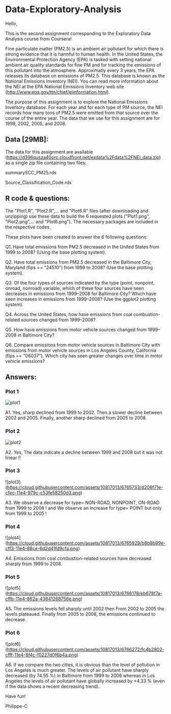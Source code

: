 # Data-Exploratory-Analysis
Hello,

This is the second assignment corresponding to the Exploratory Data Analysis course from Coursera!

Fine particulate matter (PM2.5) is an ambient air pollutant for which there is strong evidence that it is harmful to human health. In the United States, the Environmental Protection Agency (EPA) is tasked with setting national ambient air quality standards for fine PM and for tracking the emissions of this pollutant into the atmosphere. Approximatly every 3 years, the EPA releases its database on emissions of PM2.5. This database is known as the National Emissions Inventory (NEI). You can read more information about the NEI at the EPA National Emissions Inventory web site (http://www.epa.gov/ttn/chief/eiinformation.html).

The purpose of this assignment is to explore the National Emissions Inventory database. For each year and for each type of PM source, the NEI records how many tons of PM2.5 were emitted from that source over the course of the entire year. The data that we use for this assignment are for 1999, 2002, 2005, and 2008.

## Data [29MB]:

The data for this assignment are available (https://d396qusza40orc.cloudfront.net/exdata%2Fdata%2FNEI_data.zip) as a single zip file containing two files: 

summarySCC_PM25.rds

Source_Classification_Code.rds

## R code & questions:

The "Plot1.R", "Plot2.R",... and "Plot6.R"  files (after downloading and unzipping) use these data to build the 6 requested plots ("Plot1.png", "Plot2.png",... and "Plot6.png"). The necessary packages are included in the respective codes.

These plots have been created to answer the 6 following questions:

Q1. Have total emissions from PM2.5 decreased in the United States from 1999 to 2008? (Using the base plotting system).

Q2. Have total emissions from PM2.5 decreased in the Baltimore City, Maryland (fips == "24510") from 1999 to 2008? (Use the base plotting system).

Q3. Of the four types of sources indicated by the type (point, nonpoint, onroad, nonroad) variable, which of these four sources have seen decreases in emissions from 1999–2008 for Baltimore City? Which have seen increases in emissions from 1999–2008? (Use the ggplot2 plotting system).

Q4. Across the United States, how have emissions from coal combustion-related sources changed from 1999–2008?

Q5. How have emissions from motor vehicle sources changed from 1999–2008 in Baltimore City?

Q6. Compare emissions from motor vehicle sources in Baltimore City with emissions from motor vehicle sources in Los Angeles County, California (fips == "06037"). Which city has seen greater changes over time in motor vehicle emissions?

## Answers:

### Plot 1
![plot1](https://cloud.githubusercontent.com/assets/10817013/6765700/b4d775de-cfeb-11e4-9645-5fa610940b3a.png)

A1. Yes,  sharp declined from 1999 to 2002. Then a slower decline between 2002 and 2005. Finally, another sharp declined from 2005 to 2008.

### Plot 2
![plot2](https://cloud.githubusercontent.com/assets/10817013/6765905/c2ebfaf8-cff2-11e4-8f47-7ef0ce2c3b1c.png)

A2. Yes, The data indicate a decline between 1999 and 2008 but it was not linear !! 

### Plot 3
![plot3] (https://cloud.githubusercontent.com/assets/10817013/6765733/d206f71e-cfec-11e4-979c-c53fe58250d3.png)

A3. We observe a decrease for type= NON-ROAD, NONPOINT, ON-ROAD from 1999 to 2008 ! and We observe an increase for type= POINT but only from 1999 to 2005 !

### Plot 4
![plot4] (https://cloud.githubusercontent.com/assets/10817013/6765929/b8b8b99e-cff3-11e4-88ce-6d2d41fd9cfa.png)

A4. Emissions from coal combustion-related sources have decreased sharply from 1999 to 2008.

### Plot 5
![plot5] (https://cloud.githubusercontent.com/assets/10817013/6766178/eb678f7a-cffb-11e4-862a-43641268756e.png)

A5. The  emissions levels fell sharply until 2002 then From 2002 to 2005 the levels plateaued. Finally from 2005 to 2008, the  emissions continued to decrease.

### Plot 6
![plot6] (https://cloud.githubusercontent.com/assets/10817013/6766272/fc4b2802-cfff-11e4-8f4c-f0227d0f6b4a.png)

A6. If we compare the two cities, it is obvious than the level of pollution in Los Angeles is much greater. The levels of air pollutant have sharply decreased (by 74.55 %) in Baltimore from 1999 to 2008 whereas in Los Angeles the levels of air pollutant have globally increased by +4.33 % (even if the data shows a recent decreasing trend).


Have fun!

Philippe-C
